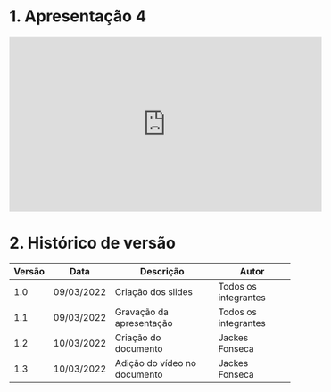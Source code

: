 # 1. Apresentação 4

<center>

<iframe width="560" height="315" src="https://www.youtube.com/embed/gC_-JtpVJUk" title="YouTube video player" frameborder="0" allow="accelerometer; autoplay; clipboard-write; encrypted-media; gyroscope; picture-in-picture" allowfullscreen></iframe>

</center>

# 2. Histórico de versão

| Versão | Data       | Descrição                    | Autor                |
| ------ | ---------- | ---------------------------- | -------------------- |
| 1.0    | 09/03/2022 | Criação dos slides           | Todos os integrantes |
| 1.1    | 09/03/2022 | Gravação da apresentação     | Todos os integrantes |
| 1.2    | 10/03/2022 | Criação do documento         | Jackes Fonseca       |
| 1.3    | 10/03/2022 | Adição do vídeo no documento | Jackes Fonseca       |
